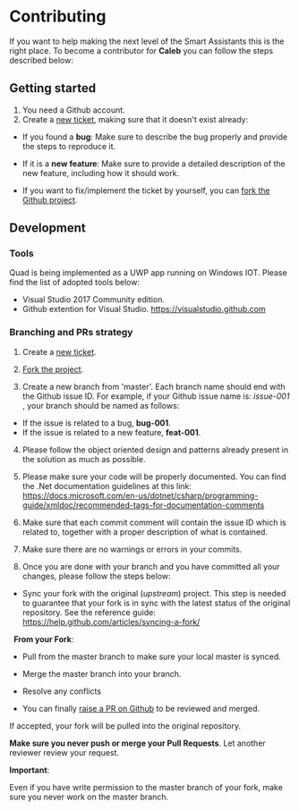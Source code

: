# Contributing

If you want to help making the next level of the Smart Assistants this is the right place.
To become a contributor for **Caleb** you can follow the steps described below:

## Getting started

1. You need a Github account.
2. Create a [new ticket](https://github.com/QuadAI/quad-core/issues), making sure that it doesn't exist already:

- If you found a **bug**: Make sure to describe the bug properly and provide the steps to reproduce it.

- If it is a **new feature**: Make sure to provide a detailed description of the new feature, including how it should work. 

- If you want to fix/implement the ticket by yourself, you can [fork the Github project](https://help.github.com/articles/fork-a-repo/).

## Development

### Tools

Quad is being implemented as a UWP app running on Windows IOT. 
Please find the list of adopted tools below:
- Visual Studio 2017 Community edition.
- Github extention for Visual Studio. https://visualstudio.github.com

### Branching and PRs strategy

1. Create a [new ticket](https://github.com/QuadAI/quad-core/issues).

2. [Fork the project](https://help.github.com/articles/fork-a-repo/).

3. Create a new branch from 'master'. Each branch name should end with the Github issue ID. For example, if your Github issue name is: *issue-001* , your branch should be named as follows:

- If the issue is related to a bug, **bug-001**.
    
- If the issue is related to a new feature, **feat-001**.

4. Please follow the object oriented design and patterns already present in the solution as much as possible.

5. Please make sure your code will be properly documented. You can find the .Net documentation guidelines at this link: https://docs.microsoft.com/en-us/dotnet/csharp/programming-guide/xmldoc/recommended-tags-for-documentation-comments 

6. Make sure that each commit comment will contain the issue ID which is related to, together with a proper description of what is contained.

7. Make sure there are no warnings or errors in your commits.

8. Once you are done with your branch and you have committed all your changes, please follow the steps below:

- Sync your fork with the original (*upstream*) project. This step is needed to guarantee that your fork is in sync with the latest status of the original repository. See the reference guide: https://help.github.com/articles/syncing-a-fork/

    **From your Fork**:

- Pull from the master branch to make sure your local master is synced.

- Merge the master branch into your branch.

- Resolve any conflicts

- You can finally [raise a PR on Github](https://help.github.com/articles/about-pull-requests/) to be reviewed and merged. 

If accepted, your fork will be pulled into the original repository. 

**Make sure you never push or merge your Pull Requests**. Let another reviewer review your request.

**Important**:

Even if you have write permission to the master branch of your fork, make sure you never work on the master branch.
